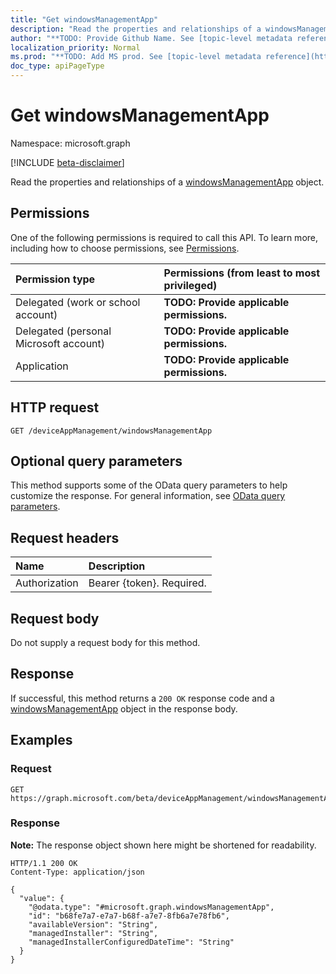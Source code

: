 ```yaml
---
title: "Get windowsManagementApp"
description: "Read the properties and relationships of a windowsManagementApp object."
author: "**TODO: Provide Github Name. See [topic-level metadata reference](https://msgo.azurewebsites.net/add/document/guidelines/metadata.html#topic-level-metadata)**"
localization_priority: Normal
ms.prod: "**TODO: Add MS prod. See [topic-level metadata reference](https://msgo.azurewebsites.net/add/document/guidelines/metadata.html#topic-level-metadata)**"
doc_type: apiPageType
---
```


# Get windowsManagementApp
Namespace: microsoft.graph

[!INCLUDE [beta-disclaimer](../../includes/beta-disclaimer.md)]

Read the properties and relationships of a [windowsManagementApp](../resources/intune-windowsmanagementapp.md) object.

## Permissions
One of the following permissions is required to call this API. To learn more, including how to choose permissions, see [Permissions](/graph/permissions-reference).

|Permission type|Permissions (from least to most privileged)|
|:---|:---|
|Delegated (work or school account)|**TODO: Provide applicable permissions.**|
|Delegated (personal Microsoft account)|**TODO: Provide applicable permissions.**|
|Application|**TODO: Provide applicable permissions.**|

## HTTP request

<!-- {
  "blockType": "ignored"
}
-->
``` http
GET /deviceAppManagement/windowsManagementApp
```

## Optional query parameters
This method supports some of the OData query parameters to help customize the response. For general information, see [OData query parameters](/graph/query-parameters).

## Request headers
|Name|Description|
|:---|:---|
|Authorization|Bearer {token}. Required.|

## Request body
Do not supply a request body for this method.

## Response

If successful, this method returns a `200 OK` response code and a [windowsManagementApp](../resources/intune-windowsmanagementapp.md) object in the response body.

## Examples

### Request
<!-- {
  "blockType": "request",
  "name": "get_windowsmanagementapp"
}
-->
``` http
GET https://graph.microsoft.com/beta/deviceAppManagement/windowsManagementApp
```


### Response
**Note:** The response object shown here might be shortened for readability.
<!-- {
  "blockType": "response",
  "truncated": true,
  "@odata.type": "microsoft.graph.windowsManagementApp"
}
-->
``` http
HTTP/1.1 200 OK
Content-Type: application/json

{
  "value": {
    "@odata.type": "#microsoft.graph.windowsManagementApp",
    "id": "b68fe7a7-e7a7-b68f-a7e7-8fb6a7e78fb6",
    "availableVersion": "String",
    "managedInstaller": "String",
    "managedInstallerConfiguredDateTime": "String"
  }
}
```

